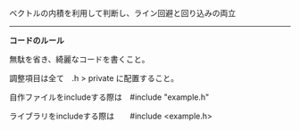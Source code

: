 ベクトルの内積を利用して判断し、ライン回避と回り込みの両立

------------------------------------------------------------
__コードのルール__

無駄を省き、綺麗なコードを書くこと。

調整項目は全て　.h > private に配置すること。

自作ファイルをincludeする際は　#include "example.h"

ライブラリをincludeする際は　　#include <example.h>
